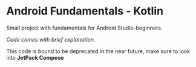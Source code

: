 
# Android Fundamentals - Kotlin

Small project with fundamentals for Android Studio-beginners.

*Code comes with brief explanation.*

This code is bound to be deprecated in the near future, make sure to look into **JetPack Compose**
